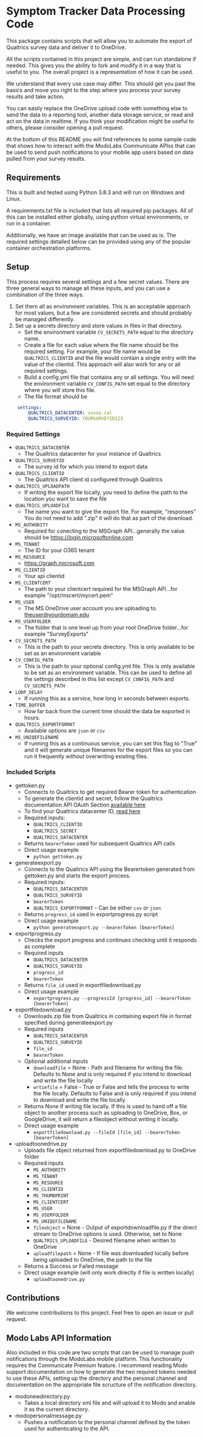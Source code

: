 Symptom Tracker Data Processing Code  
====================================

This package contains scripts that will allow you to automate the export
of Qualtrics survey data and deliver it to OneDrive.

All the scripts contained in this project are simple, and can run standalone
if needed. This gives you the ability to fork and modify it in a way that is useful
to you. The overall project is a representation of how it can be used.

We understand that every use case may differ. This should get you past the
basics and move you right to the step where you process your survey results
and take action.

You can easily replace the OneDrive upload code with something else
to send the data to a reporting tool, another data storage service,
or read and act on the data in realtime. If you think your modification
might be useful to others, please consider opening a pull request.

At the bottom of this README you will find references to some sample code
that shows how to interact with the ModoLabs Communicate APIss that can be
used to send push notifications to your mobile app users based on data
pulled from your survey results.


## Requirements

This is built and tested using Python 3.8.3 and will run on Windows and Linux.

A requirements.txt file is included that lists all required pip packages. All of
this can be installed either globally, using python virtual environments, or run
in a container.

Additionally, we have an image available that can be used as is. The required
settings detailed below can be provided using any of the popular container
orchestration platforms. 

## Setup

This process requires several settings and a few secret values. There are three
general ways to manage all these inputs, and you can use a combination of the
three ways.

1. Set them all as environment variables. This is an acceptable approach for
   most values, but a few are considered secrets and should probably be managed
   differently. 
2. Set up a secrets directory and store values in files in that directory.
    * Set the environment variable `CV_SECRETS_PATH` equal to the directory name.
    * Create a file for each value where the file name should be the required setting. For example, your file name would be `QUALTRICS_CLIENTID` and the file would contain a single entry with the value of the clientid. This approach will also work for any or all required settings. 
    * Build a config.yml file that contains any or all settings. You will need the environment variable `CV_CONFIG_PATH` set equal to the directory where you will store this file. 
    * The file format should be 
```yaml
    settings:  
        QUALTRICS_DATACENTER: xxxxx.cal
        QUALTRICS_SURVEYID: YOURSURVEYID123
```
### Required Settings

* `QUALTRICS_DATACENTER`
    * The Qualtrics datacenter for your instance of Qualtrics  
* `QUALTRICS_SURVEYID`
    * The survey id for which you intend to export data
* `QUALTRICS_CLIENTID`
    * The Qualtrics API client id configured through Qualtrics
* `QUALTRICS_UPLOADPATH`
    * If writing the export file locally, you need to define the path to the location you want to save the file
* `QUALTRICS_UPLOADFILE`
    * The name you want to give the export file. For example, "responses" You do not need to add ".zip" it will do that as part of the download. 
* `MS_AUTHORITY`
    * Required for conecting to the MSGraph API...generally the value should be https://login.microsoftonline.com
* `MS_TENANT`
    * The ID for your O365 tenant
* `MS_RESOURCE`
    * https://graph.microsoft.com
* `MS_CLIENTID`
    * Your api clientid
* `MS_CLIENTCERT`
    * The path to your clientcert required for the MSGraph API...for example "/opt/mscert/mycert.pem"
* `MS_USER`
    * The MS OneDrive user account you are uploading to. theuser@yourdomain.edu
* `MS_USERFOLDER`
    * The folder that is one level up from your root OneDrive folder...for example "SurveyExports"
* `CV_SECRETS_PATH`
    * This is the path to your secrets directory. This is only available to be set as an environment variable
* `CV_CONFIG_PATH`
    * This is the path to your optional config.yml file. This is only available to be set as an environment variable. This can be used to define all the settings described in this list except `CV_CONFIG_PATH` and `CV_SECRETS_PATH`
* `LOOP_DELAY`
    * If running this as a service, how long in seconds between exports. 
* `TIME_BUFFER`
    * How far back from the current time should the data be exported in hours. 
* `QUALTRICS_EXPORTFORMAT`
    * Available options are `json` or `csv`
* `MS_UNIQEFILENAME`
    * If running this as a continuous service, you can set this flag to "True" and it will generate unique filenames for the export files so you can run it frequently without overwriting existing files. 

### Included Scripts

- gettoken.py
    * Connects to Qualtrics to get required Bearer token for authentication
    * To generate the clientid and secret, follow the Qualtrics documentation API OAuth Section [available here](https://www.qualtrics.com/support/integrations/api-integration/overview/)
    * To find your Qualtrics datacenter ID, [read here](https://www.qualtrics.com/support/integrations/api-integration/finding-qualtrics-ids/)
    * Required inputs:
        * `QUALTRICS_CLIENTID`
        * `QUALTRICS_SECRET`
        * `QUALTRICS_DATACENTER`
    * Returns `bearerToken` used for subsequent Qualtrics API calls
    * Direct usage example
        * `python gettoken.py`
- generateexport.py
    * Connects to the Qualtrics API using the Bearertoken generated from gettoken.py and starts the export process.
    * Required inputs:
        * `QUALTRICS_DATACENTER`
        * `QUALTRICS_SURVEYID`
        * `bearerToken`
        * `QUALTRICS_EXPORTFORMAT` - Can be either `csv` or `json`
    * Returns `progress_id` used in exportprogress.py script
    * Direct usage example
        * `python generateexport.py --bearerToken [bearerToken]`
- exportprogress.py
    * Checks the export progress and continues checking until it responds as complete
    * Required inputs
        * `QUALTRICS_DATACENTER`
        * `QUALTRICS_SURVEYID`
        * `progress_id`
        * `bearerToken`
    * Returns `file_id` used in exportfiledownload.py
    * Direct usage example
        * `exportprogress.py --progressId [progress_id] --bearerToken [bearerToken]`
- exportfiledownload.py
    * Downloads zip file from Qualtrics in containing export file in format specified during generateexport.py
    * Required inputs
        * `QUALTRICS_DATACENTER`
        * `QUALTRICS_SURVEYID`
        * `file_id`
        * `bearerToken`
    * Optional additional inputs
        * `downloadfile` = None - Path and filename for writing the file. Defaults to None and is only required if you intend to download and write the file locally
        * `wrtiefile` = False - True or False and tells the process to write the file locally. Defaults to False and is only required if you intend to download and write the file locally
    * Returns None if writing file locally. If this is used to hand off a file object to another process such as uploading to OneDrive, Box, or GoogleDrive, it will return a fileobject without writing it locally. 
    * Direct usage example
        * `exportfiledownload.py --fileId [file_id] --bearerToken [bearerToken]`
- uploadtoonedrive.py
    * Uploads file object returned from exportfiledownload.py to OneDrive folder
    * Required inputs
        * `MS_AUTHORITY`
        * `MS_TENANT`
        * `MS_RESOURCE`
        * `MS_CLIENTID`
        * `MS_THUMBPRINT`
        * `MS_CLIENTCERT`
        * `MS_USER`
        * `MS_USERFOLDER`
        * `MS_UNIQEFILENAME`
        * `fileobject` = None - Output of exportdownloadfile.py if the direct stream to OneDrive options is used. Otherwise, set to None
        * `QUALTRICS_UPLOADFILE` - Desired filename when written to OneDrive
        * `uploadfilepath` = None - If file was downloaded locally before being uploaded to OneDrive, the path to the file
    * Returns a Success or Failed message
    * Direct usage example (will only work directly if file is written locally)
        * `uploadtoonedrive.py`

## Contributions

We welcome contributions to this project. Feel free to open an issue or pull request.

## Modo Labs API Information

Also included in this code are two scripts that can be used to manage push notifications
through the ModoLabs mobile platform. This functionality requires the Communicate Premium
feature. I recommend reading Modo support documentation on how to generate the two required
tokens needed to use these APIs, setting up the directory and the personal channel and
documentation on the appropriate file scructure of the notification directory. 

* modonewdirectory.py
    * Takes a local directory xml file and will upload it to Modo and enable it as the current directory. 
* modopersonalmessage.py
    * Pushes a notification to the personal channel defined by the token used for authenticating to the API. 
